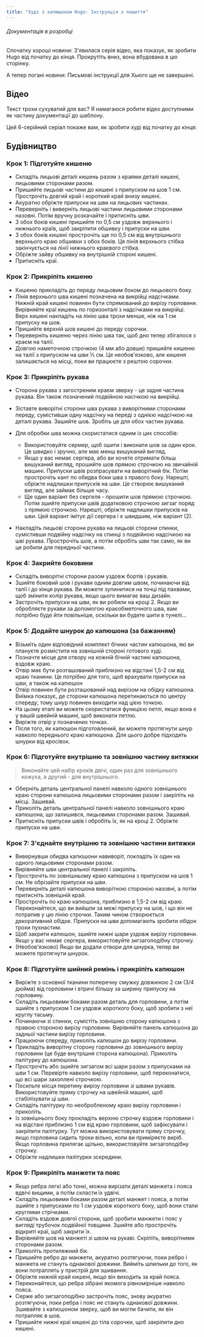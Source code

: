 ```yaml
---
title: "Худі з капюшоном Hugo: Інструкція з пошиття"
---
```


<Note>

###### Документація в розробці

Спочатку хороші новини: З'явилася серія відео, яка показує, як зробити Hugo від початку до кінця.
Прокрутіть вниз, вона вбудована в цю сторінку.

А тепер погані новини: Письмові інструкції для Хьюго ще не завершені.

</Note>

## Відео

Текст трохи сухуватий для вас? Я намагаюся робити відео доступними як частину документації до шаблону.

Цей 6-серійний серіал покаже вам, як зробити худі від початку до кінця:

<YouTube id='PL1gv5yv3DoZOHLjisuD1JcUPTkFy_IGGO' playlist />

## Будівництво

### Крок 1: Підготуйте кишеню

- Складіть лицьові деталі кишень разом з краями деталі кишені, лицьовими сторонами разом.
- Пришийте лицьові частини до кишені з припуском на шов 1 см.  Прострочіть довгий край і короткий край внизу кишені.
- Акуратно обріжте припуски на шви на лицьових частинах.
- Переверніть і виверніть лицьові частини лицьовими сторонами назовні.  Потім вручну розкачайте і притисніть шви.
- З обох боків кишені пришийте по 0,5 см уздовж верхнього і нижнього країв, щоб закріпити обшивку і припуски на шви.
- З обох боків кишені прострочіть ще по 0,5 см від внутрішнього верхнього краю обшивки з обох боків.  Ця лінія верхнього стібка закінчується на лінії нижнього краєвого стібка.
- Обріжте зайву обшивку на внутрішній стороні кишені.
- Притисніть краї.

### Крок 2: Прикріпіть кишеню

- Кишеню прикладіть до переду лицьовим боком до лицьового боку.
- Лінія верхнього шва кишені позначена на викрійці надсічками.  Нижній край кишені повинен бути спрямований до вирізу горловини.  Вирівняйте краї кишень по горизонталі з надсічками на викрійці. Верх кишені накладіть на лінію шва трохи менше, ніж на 1 см припуску на шов.
- Пришийте верхній шов кишені до переду сорочки.
- Переверніть кишеню через лінію шва так, щоб дно тепер збігалося з краєм на талії.
- Довгою наметочною строчкою (4 мм або довше) пришийте кишеню на талії з припуском на шви ½ см.  Це необов'язково, але кишеня залишається на місці, поки ви працюєте з рештою сорочки.

### Крок 3: Прикріпіть рукава

- Сторона рукава з загостреним краєм зверху - це задня частина рукава.  Він також позначений подвійною насічкою на викрійці.

- Зіставте виворітні сторони шва рукава з виворітними сторонами переду, сумістивши одну надсічку на переді з однією надсічкою на деталі рукава. Зашийте шов.  Зробіть це для обох частин рукава.

- Для обробки шва можна скористатися одним із цих способів:

  - Використовуйте сермер, щоб зшити і виконати шов за один крок.  Це швидко і зручно, але має менш вишуканий вигляд.
  - Якщо у вас немає сергера, або ви хочете отримати більш вишуканий вигляд, прошийте шов прямою строчкою на звичайній машині. Припуски швів розпрасувати на виворітний бік.  Потім прострочіть кант по обидва боки шва з правого боку.  Нарешті, обріжте надлишки припусків на шви.  Це створює вишуканий вигляд, але займає більше часу.
  - Ще один варіант без сергеля - прошити шов прямою строчкою. Потім зшийте припуски швів додатковою строчкою зигзаг поряд з прямою строчкою.  Нарешті, обріжте надлишки припусків на шви.  Цей варіант імітує дії сергера і є швидшим, ніж варіант (2).

- Накладіть лицьові сторони рукава на лицьові сторони спинки, сумістивши подвійну надсічку на спинці з подвійною надсічкою на шві рукава.  Прострочіть шов, а потім обробіть шви так само, як ви це робили для передньої частини.

### Крок 4: Закрийте боковини

- Складіть виворітні сторони разом уздовж бортів і рукавів.
- Зшийте боковий шов і рукави одним довгим швом, починаючи від талії і до кінця рукава.  Ви можете зупинитися на точці під пахвами, щоб змінити колір рукава, якщо цього вимагає ваш дизайн.
- Застрочіть припуски на шви, як ви робили на кроці 2.  Якщо ви обробляєте рукави за допомогою краєобметочного шва, вам потрібно буде йти повільніше, оскільки ви будете шити в тунелі...

### Крок 5: Додайте шнурок до капюшона (за бажанням)

- Візьміть один відповідний комплект бічних частин капюшона, які ви плануєте розмістити на зовнішній стороні готового худі.
- Позначте місце для отвору на кожній бічній частині капюшона, вздовж краю.
- Отвір має бути розташований приблизно на відстані 1,5-2 см від краю тканини.  Це потрібно для того, щоб врахувати припуски на шви, а також на капюшон
- Отвір повинен бути розташований над вирізом на обідку капюшона.  Виїмка показує, де сторони капюшона перетинаються по центру спереду, тому шнур повинен виходити над цією точкою.
- На цьому етапі ви можете скористатися функцією петлі, якщо вона є у вашій швейній машині, щоб виконати петлю.
- Виріжте отвір у позначених точках.
- Після того, як капюшон підготовлений, ви можете протягнути шнур навколо переднього краю капюшона.  Для цього добре підходять шнурки від кросівок.

### Крок 6: Підготуйте внутрішню та зовнішню частину витяжки

> Виконайте цей набір кроків двічі, один раз для зовнішнього кожуха, а другий - для внутрішнього.

- Оберніть деталь центральної панелі навколо одного зовнішнього краю сторони капюшона лицьовими сторонами разом і закріпіть на місці.  Зашивай.
- Приколіть деталь центральної панелі навколо зовнішнього краю капюшона, що залишився, лицьовими сторонами разом. Зашивай.
- Притисніть припуски швів і обробіть їх, як на кроці 2.  Обріжте припуски на шви.

### Крок 7: З'єднайте внутрішню та зовнішню частини витяжки

- Вивернувши обидва капюшони навиворіт, покладіть їх один на одного лицьовими сторонами разом.
- Вирівняйте шви центральної панелі і закріпіть.
- Прострочіть по зовнішньому краю капюшона з припуском на шов 1 см.  Не обрізайте припуски на шви.
- Переверніть деталі капюшона виворітною стороною назовні, а потім притисніть зовнішній край.
- Прострочіть по краю капюшона, приблизно в 1,5-2 см від краю.  Переконайтеся, що ви вийшли за межі припуску на шов, і що він не потрапив у цю лінію строчки. Таким чином створюється декоративний обідок.  Припуски на шви допомагають зробити обідок трохи пухнастим.
- Щоб закрити капюшон, зшийте нижні шари уздовж вирізу горловини.  Якщо у вас немає сергера, використовуйте зигзагоподібну строчку.
- (Необов'язково) Якщо ви додали отвори для шнурка, тепер ви можете протягнути шнурок.

### Крок 8: Підготуйте шийний ремінь і прикріпіть капюшон

- Виріжте з основної тканини поперечну смужку довжиною 2 см (3/4 дюйма) від горловини і втричі більшу за ширину припуску на горловину.
- Складіть лицьовими боками разом деталь для горловини, а потім зшийте з припуском 1 см уздовж короткого боку, щоб зробити з неї круглу тасьму.
- Починаючи зі спинки, сумістіть зовнішню сторону капюшона з правою стороною вирізу горловини. Вирівняйте панель капюшона до задньої частини вирізу горловини.
- Працюючи спереду, приколіть капюшон до вирізу горловини.
- Прикладіть виворітну сторону горловини до зовнішнього вирізу горловини (це буде внутрішня сторона капюшона). Приколіть палітурку до капюшона.
- Прострочіть або зшийте зигзагом всі шари разом з припусками на шви 1 см.  Перевірте навколо вирізу горловини, щоб переконатися, що всі шари захоплені строчкою.
- Посильте місця перетину вирізу горловини зі швами рукавів.  Використовуйте пряму строчку на швейній машині, щоб стабілізувати ці шви.
- Складіть палітурку по необробленому краю вирізу горловини і приколіть.
- Із зовнішнього боку прокладіть верхню строчку вздовж горловини і на відстані приблизно 1 см від краю горловини, щоб зафіксувати і закріпити палітурку.  Тут можна використовувати пряму строчку, якщо горловина сидить трохи вільно, коли ви приміряєте виріб.  Якщо горловина прилягає щільно, використовуйте зигзагоподібну строчку.
- Обріжте надлишки палітурки зсередини.

### Крок 9: Прикріпіть манжети та пояс

- Якщо ребра легкі або тонкі, можна вирізати деталі манжета і пояса вдвічі вищими, а потім скласти їх удвічі.
- Складіть лицьовими боками разом деталі манжет і пояса, а потім зшийте з припусками по 1 см уздовж короткого боку, щоб вони стали круглими стрічками.
- Складіть вздовж довгої сторони, щоб зробити манжети і пояс у вигляді трубочок подвійної товщини. Зшийте або прострочіть відкриті краї, щоб закрити їх.
- Вирівняйте шов на манжеті зі швом на рукаві.  Скріпіть, виворітними сторонами разом.
- Приколіть протилежний бік.
- Пришийте ребро до манжети, акуратно розтягуючи, поки ребро і манжета не стануть однакової довжини.  Вийміть шпильки до того, як вони потраплять у пристрій для зшивання.
- Обріжте нижній край кишені, якщо він виходить за край пояса.
- Переконайтеся, що ребра зібрані якомога рівномірніше навколо пояса.
- Серже або зигзагоподібно застрочіть пояс, знову акуратно розтягуючи, поки ребра і пояс не стануть однакової довжини.  Зшивайте з капюшоном зверху, щоб ви могли бачити, як він потрапляє в шов.
- Пришийте нижні краї кишені до тіла сорочки, щоб закріпити дно кишені.

